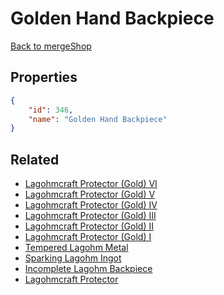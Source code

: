 # Golden Hand Backpiece

<no description available>

[Back to mergeShop](../merge-shops.md)

## Properties

```json
{
    "id": 346,
    "name": "Golden Hand Backpiece"
}
```

## Related

- [Lagohmcraft Protector (Gold) VI](../items/20325-lagohmcraft-protector-gold-vi.md)
- [Lagohmcraft Protector (Gold) V](../items/20324-lagohmcraft-protector-gold-v.md)
- [Lagohmcraft Protector (Gold) IV](../items/20323-lagohmcraft-protector-gold-iv.md)
- [Lagohmcraft Protector (Gold) III](../items/20322-lagohmcraft-protector-gold-iii.md)
- [Lagohmcraft Protector (Gold) II](../items/20321-lagohmcraft-protector-gold-ii.md)
- [Lagohmcraft Protector (Gold) I](../items/20320-lagohmcraft-protector-gold-i.md)
- [Tempered Lagohm Metal](../items/20281-tempered-lagohm-metal.md)
- [Sparking Lagohm Ingot](../items/20282-sparking-lagohm-ingot.md)
- [Incomplete Lagohm Backpiece](../items/20283-incomplete-lagohm-backpiece.md)
- [Lagohmcraft Protector](../items/20335-lagohmcraft-protector.md)

